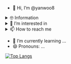 - 👋 Hi, I’m @yanwoo8

<details>
  <summary>
  🤓 Information
</summary>
  
  - 🎓 Bachelor of Software Engineering, College of Software Convergence, Sejong University 2022.03~2026.02
</details>

<details>
<summary>
  👀 I’m interested in
</summary>
  
  - 💕 language : C/C++, C#, Python
  - ✨ field : Computer Graphics, Game Programming
</details>
<details>
<summary>
  📫 How to reach me
</summary>

  - ✉️ email : kkyanwoo@gmail.com
  - ✨ field : Computer Graphics, Game Programming
</details>

- 🌱 I’m currently learning ...
- 😄 Pronouns: ...


[![Top Langs](https://github-readme-stats.vercel.app/api/top-langs/?username=yanwoo8)](https://github.com/anuraghazra/github-readme-stats)

